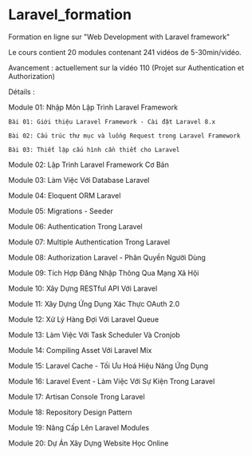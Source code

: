 # Laravel_formation
Formation en ligne sur "Web Development with Laravel framework" 

Le cours contient 20 modules contenant 241 vidéos de 5-30min/vidéo.

Avancement : actuellement sur la vidéo 110 (Projet sur Authentication et Authorization)

Détails :

Module 01: Nhập Môn Lập Trình Laravel Framework

    Bài 01: Giới thiệu Laravel Framework - Cài đặt Laravel 8.x
    
    Bài 02: Cấu trúc thư mục và luồng Request trong Laravel Framework
    
    Bài 03: Thiết lập cấu hình cần thiết cho Laravel
    
Module 02: Lập Trình Laravel Framework Cơ Bản

Module 03: Làm Việc Với Database Laravel

Module 04: Eloquent ORM Laravel

Module 05: Migrations - Seeder

Module 06: Authentication Trong Laravel

Module 07: Multiple Authentication Trong Laravel

Module 08: Authorization Laravel - Phân Quyền Người Dùng

Module 09: Tích Hợp Đăng Nhập Thông Qua Mạng Xã Hội

Module 10: Xây Dựng RESTful API Với Laravel

Module 11: Xây Dựng Ứng Dụng Xác Thực OAuth 2.0

Module 12: Xử Lý Hàng Đợi Với Laravel Queue

Module 13: Làm Việc Với Task Scheduler Và Cronjob

Module 14: Compiling Asset Với Laravel Mix

Module 15: Laravel Cache - Tối Ưu Hoá Hiệu Năng Ứng Dụng

Module 16: Laravel Event - Làm Việc Với Sự Kiện Trong Laravel

Module 17: Artisan Console Trong Laravel

Module 18: Repository Design Pattern

Module 19: Nâng Cấp Lên Laravel Modules

Module 20: Dự Án Xây Dựng Website Học Online

